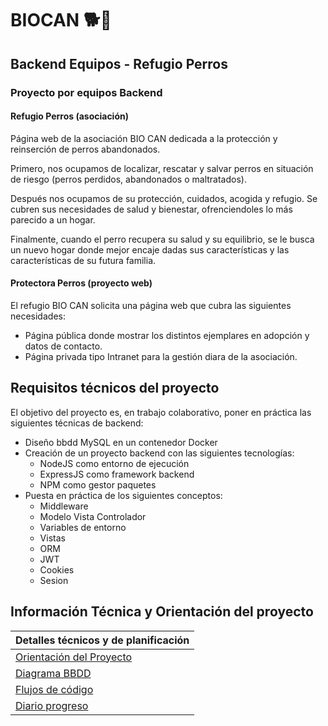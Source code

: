 # BIOCAN  🐕🐾

## Backend Equipos - Refugio Perros
### Proyecto por equipos Backend
#### Refugio Perros (asociación)
Página web de la asociación BIO CAN dedicada a la protección y reinserción de perros abandonados.

Primero, nos ocupamos de localizar, rescatar y salvar perros en situación de riesgo (perros perdidos, abandonados o maltratados).

Después nos ocupamos de su protección, cuidados, acogida y refugio. Se cubren sus necesidades de salud y bienestar, ofrenciendoles lo más parecido a un hogar.

Finalmente, cuando el perro recupera su salud y su equilibrio, se le busca un nuevo hogar donde mejor encaje dadas sus características y las características de su futura familia.

#### Protectora Perros (proyecto web)
El refugio BIO CAN solicita una página web que cubra las siguientes necesidades:
- Página pública donde mostrar los distintos ejemplares en adopción y datos de contacto.
- Página privada tipo Intranet para la gestión diara de la asociación.

## Requisitos técnicos del proyecto
El objetivo del proyecto es, en trabajo colaborativo, poner en práctica las siguientes técnicas de backend:

- Diseño bbdd MySQL en un contenedor Docker
- Creación de un proyecto backend con las siguientes tecnologías:
    - NodeJS como entorno de ejecución
    - ExpressJS como framework backend
    - NPM como gestor paquetes
- Puesta en práctica de los siguientes conceptos:
    - Middleware
    - Modelo Vista Controlador
    - Variables de entorno
    - Vistas
    - ORM
    - JWT
    - Cookies
    - Sesion

## Información Técnica y Orientación del proyecto

| Detalles técnicos y de planificación           |
|------------------------------------------------|
| [Orientación del Proyecto](./docs/PROYECTO.md) |
| [Diagrama BBDD](./docs/BASEDATOS.md)           |
| [Flujos de código](./docs/FLOWS.md)            |
| [Diario progreso](./docs/DIARIO.md)            |
